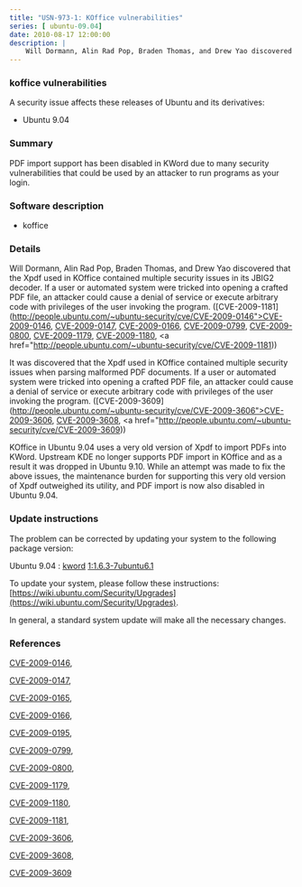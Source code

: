 ```yaml
---
title: "USN-973-1: KOffice vulnerabilities"
series: [ ubuntu-09.04]
date: 2010-08-17 12:00:00
description: |
    Will Dormann, Alin Rad Pop, Braden Thomas, and Drew Yao discovered that the Xpdf used in KOffice contained multiple security issues in its JBIG2 decoder. If a user or automated system were tricked into opening a crafted PDF file, an attacker could cause a denial of service or execute arbitrary code with privileges of the user invoking the program. ([CVE-2009-1181](http://people.ubuntu.com/~ubuntu-security/cve/CVE-2009-0146">CVE-2009-0146</a>, <a href="http://people.ubuntu.com/~ubuntu-security/cve/CVE-2009-0147">CVE-2009-0147</a>, <a href="http://people.ubuntu.com/~ubuntu-security/cve/CVE-2009-0166">CVE-2009-0166</a>, <a href="http://people.ubuntu.com/~ubuntu-security/cve/CVE-2009-0799">CVE-2009-0799</a>, <a href="http://people.ubuntu.com/~ubuntu-security/cve/CVE-2009-0800">CVE-2009-0800</a>, <a href="http://people.ubuntu.com/~ubuntu-security/cve/CVE-2009-1179">CVE-2009-1179</a>, <a href="http://people.ubuntu.com/~ubuntu-security/cve/CVE-2009-1180">CVE-2009-1180</a>, <a href="http://people.ubuntu.com/~ubuntu-security/cve/CVE-2009-1181))
--- 
```

 
### koffice vulnerabilities

A security issue affects these releases of Ubuntu and its derivatives:

* Ubuntu 9.04

### Summary

PDF import support has been disabled in KWord due to many security vulnerabilities that could be used by an attacker to run programs as your
login.

### Software description

* koffice 

### Details

Will Dormann, Alin Rad Pop, Braden Thomas, and Drew Yao discovered that the Xpdf used in KOffice contained multiple security issues in its JBIG2 decoder. If a user or automated system were tricked into opening a crafted PDF file, an attacker could cause a denial of service or execute arbitrary code with privileges of the user invoking the program. ([CVE-2009-1181](http://people.ubuntu.com/~ubuntu-security/cve/CVE-2009-0146">CVE-2009-0146</a>, <a href="http://people.ubuntu.com/~ubuntu-security/cve/CVE-2009-0147">CVE-2009-0147</a>, <a href="http://people.ubuntu.com/~ubuntu-security/cve/CVE-2009-0166">CVE-2009-0166</a>, <a href="http://people.ubuntu.com/~ubuntu-security/cve/CVE-2009-0799">CVE-2009-0799</a>, <a href="http://people.ubuntu.com/~ubuntu-security/cve/CVE-2009-0800">CVE-2009-0800</a>, <a href="http://people.ubuntu.com/~ubuntu-security/cve/CVE-2009-1179">CVE-2009-1179</a>, <a href="http://people.ubuntu.com/~ubuntu-security/cve/CVE-2009-1180">CVE-2009-1180</a>, <a href="http://people.ubuntu.com/~ubuntu-security/cve/CVE-2009-1181))

It was discovered that the Xpdf used in KOffice contained multiple security issues when parsing malformed PDF documents. If a user or automated system were tricked into opening a crafted PDF file, an attacker could cause a denial of service or execute arbitrary code with privileges of the user invoking the program. ([CVE-2009-3609](http://people.ubuntu.com/~ubuntu-security/cve/CVE-2009-3606">CVE-2009-3606</a>, <a href="http://people.ubuntu.com/~ubuntu-security/cve/CVE-2009-3608">CVE-2009-3608</a>, <a href="http://people.ubuntu.com/~ubuntu-security/cve/CVE-2009-3609))

KOffice in Ubuntu 9.04 uses a very old version of Xpdf to import PDFs into KWord. Upstream KDE no longer supports PDF import in KOffice and as a result it was dropped in Ubuntu 9.10. While an attempt was made to fix the above issues, the maintenance burden for supporting this very old version of Xpdf outweighed its utility, and PDF import is now also disabled in Ubuntu 9.04. 

### Update instructions

The problem can be corrected by updating your system to the following package version:

Ubuntu 9.04
 : [kword](https://launchpad.net/ubuntu/+source/koffice) <span> [1:1.6.3-7ubuntu6.1](https://launchpad.net/ubuntu/+source/koffice/1:1.6.3-7ubuntu6.1) </span> 

To update your system, please follow these instructions: [https://wiki.ubuntu.com/Security/Upgrades](https://wiki.ubuntu.com/Security/Upgrades).

In general, a standard system update will make all the necessary changes. 

### References

 [CVE-2009-0146](http://people.ubuntu.com/~ubuntu-security/cve/CVE-2009-0146), 

 [CVE-2009-0147](http://people.ubuntu.com/~ubuntu-security/cve/CVE-2009-0147), 

 [CVE-2009-0165](http://people.ubuntu.com/~ubuntu-security/cve/CVE-2009-0165), 

 [CVE-2009-0166](http://people.ubuntu.com/~ubuntu-security/cve/CVE-2009-0166), 

 [CVE-2009-0195](http://people.ubuntu.com/~ubuntu-security/cve/CVE-2009-0195), 

 [CVE-2009-0799](http://people.ubuntu.com/~ubuntu-security/cve/CVE-2009-0799), 

 [CVE-2009-0800](http://people.ubuntu.com/~ubuntu-security/cve/CVE-2009-0800), 

 [CVE-2009-1179](http://people.ubuntu.com/~ubuntu-security/cve/CVE-2009-1179), 

 [CVE-2009-1180](http://people.ubuntu.com/~ubuntu-security/cve/CVE-2009-1180), 

 [CVE-2009-1181](http://people.ubuntu.com/~ubuntu-security/cve/CVE-2009-1181), 

 [CVE-2009-3606](http://people.ubuntu.com/~ubuntu-security/cve/CVE-2009-3606), 

 [CVE-2009-3608](http://people.ubuntu.com/~ubuntu-security/cve/CVE-2009-3608), 

 [CVE-2009-3609](http://people.ubuntu.com/~ubuntu-security/cve/CVE-2009-3609)
 
